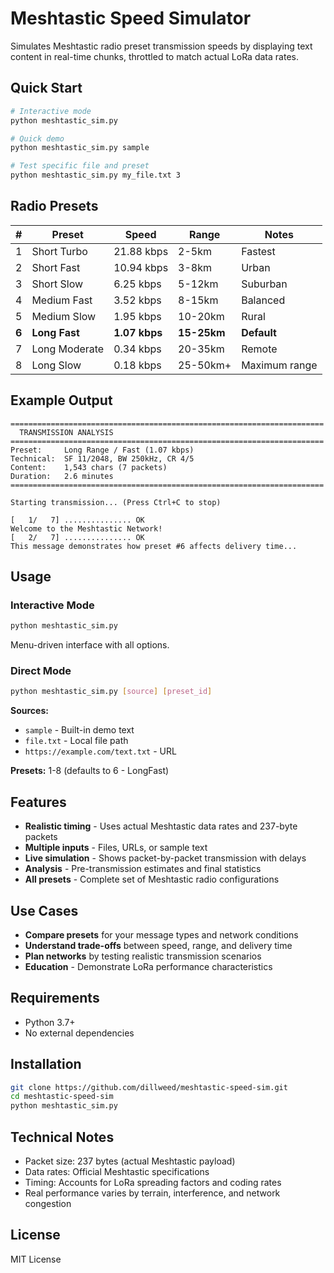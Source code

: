# Meshtastic Speed Simulator

Simulates Meshtastic radio preset transmission speeds by displaying text content in real-time chunks, throttled to match actual LoRa data rates.

## Quick Start

```bash
# Interactive mode
python meshtastic_sim.py

# Quick demo
python meshtastic_sim.py sample

# Test specific file and preset
python meshtastic_sim.py my_file.txt 3
```

## Radio Presets

| # | Preset | Speed | Range | Notes |
|---|--------|-------|-------|-------|
| 1 | Short Turbo | 21.88 kbps | 2-5km | Fastest |
| 2 | Short Fast | 10.94 kbps | 3-8km | Urban |
| 3 | Short Slow | 6.25 kbps | 5-12km | Suburban |
| 4 | Medium Fast | 3.52 kbps | 8-15km | Balanced |
| 5 | Medium Slow | 1.95 kbps | 10-20km | Rural |
| **6** | **Long Fast** | **1.07 kbps** | **15-25km** | **Default** |
| 7 | Long Moderate | 0.34 kbps | 20-35km | Remote |
| 8 | Long Slow | 0.18 kbps | 25-50km+ | Maximum range |

## Example Output

```
======================================================================
  TRANSMISSION ANALYSIS
======================================================================
Preset:     Long Range / Fast (1.07 kbps)
Technical:  SF 11/2048, BW 250kHz, CR 4/5
Content:    1,543 chars (7 packets)
Duration:   2.6 minutes
======================================================================

Starting transmission... (Press Ctrl+C to stop)

[   1/   7] ............... OK
Welcome to the Meshtastic Network!
[   2/   7] ............... OK
This message demonstrates how preset #6 affects delivery time...
```

## Usage

### Interactive Mode
```bash
python meshtastic_sim.py
```
Menu-driven interface with all options.

### Direct Mode
```bash
python meshtastic_sim.py [source] [preset_id]
```

**Sources:**
- `sample` - Built-in demo text
- `file.txt` - Local file path  
- `https://example.com/text.txt` - URL

**Presets:** 1-8 (defaults to 6 - LongFast)

## Features

- **Realistic timing** - Uses actual Meshtastic data rates and 237-byte packets
- **Multiple inputs** - Files, URLs, or sample text
- **Live simulation** - Shows packet-by-packet transmission with delays
- **Analysis** - Pre-transmission estimates and final statistics
- **All presets** - Complete set of Meshtastic radio configurations

## Use Cases

- **Compare presets** for your message types and network conditions
- **Understand trade-offs** between speed, range, and delivery time
- **Plan networks** by testing realistic transmission scenarios
- **Education** - Demonstrate LoRa performance characteristics

## Requirements

- Python 3.7+
- No external dependencies

## Installation

```bash
git clone https://github.com/dillweed/meshtastic-speed-sim.git
cd meshtastic-speed-sim
python meshtastic_sim.py
```

## Technical Notes

- Packet size: 237 bytes (actual Meshtastic payload)
- Data rates: Official Meshtastic specifications
- Timing: Accounts for LoRa spreading factors and coding rates
- Real performance varies by terrain, interference, and network congestion

## License

MIT License
